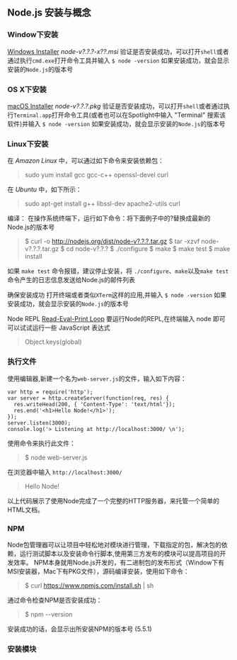 ## Node.js 安装与概念
### Window下安装
[Windows Installer](https://nodejs.org/en/download/) _node-v?.?.?-x??.msi_
验证是否安装成功，可以打开`shell`或者通过执行`cmd.exe`打开命令工具并输入 `$ node -version`
如果安装成功，就会显示安装的`Node.js`的版本号
### OS X下安装
[macOS Installer](https://nodejs.org/en/download/) _node-v?.?.?.pkg_
验证是否安装成功，可以打开`shell`或者通过执行`Terminal.app`打开命令工具(或者也可以在Spotlight中输入 "Terminal" 搜索该软件)并输入 `$ node -version`
如果安装成功，就会显示安装的`Node.js`的版本号
### Linux下安装
在 _Amazon Linux_ 中，可以通过如下命令来安装依赖包：
> sudo yum install gcc gcc-c++ openssl-devel curl

在 _Ubuntu_ 中，如下所示：
> sudo apt-get install g++ libssl-dev apache2-utils curl

编译：
在操作系统终端下，运行如下命令：将下面例子中的?替换成最新的Node.js的版本号
> $ curl -o http://nodejs.org/dist/node-v?.?.?.tar.gz
> $ tar -xzvf node-v?.?.?.tar.gz
> $ cd node-v?.?.?
> $ ./configure
> $ make
> $ make test
> $ make install

如果 `make test` 命令报错，建议停止安装，将 `./configure`、`make`以及`make test`命令产生的日志信息发送给Node.js的邮件列表

确保安装成功
打开终端或者类似`XTerm`这样的应用,并输入 `$ node -version`
如果安装成功，就会显示安装的`Node.js`的版本号

Node REPL [Read-Eval-Print Loop](https://zh.wikipedia.org/zh-hans/%E8%AF%BB%E5%8F%96%EF%B9%A3%E6%B1%82%E5%80%BC%EF%B9%A3%E8%BE%93%E5%87%BA%E5%BE%AA%E7%8E%AF)
要运行Node的REPL,在终端输入 node 即可
可以试试运行一些 JavaScript 表达式
> Object.keys(global)

### 执行文件
使用编辑器,新建一个名为`web-server.js`的文件，输入如下内容：
```
var http = require('http');
var server = http.createServer(function(req, res) {
  res.writeHead(200, { 'Content-Type': 'text/html'});
  res.end('<h1>Hello Node!</h1>');
});
server.listen(3000);
console.log('> Listening at http://localhost:3000/ \n');
```
使用命令来执行此文件：
> $ node web-server.js

在浏览器中输入 `http://localhost:3000/`
> Hello Node!

以上代码展示了使用Node完成了一个完整的HTTP服务器，来托管一个简单的HTML文档。

### NPM
Node包管理器可以让项目中轻松地对模块进行管理，下载指定的包，解决包的依赖，运行测试脚本以及安装命令行脚本,使用第三方发布的模块可以提高项目的开发效率。
NPM本身就用Node.js开发的，有二进制包的发布形式（Window下有MSI安装器，Mac下有PKG文件），源码编译安装，使用如下命令：
> $ curl https://www.npmjs.com/install.sh | sh

通过命令检查NPM是否安装成功：
> $ npm --version

安装成功的话，会显示出所安装NPM的版本号 (5.5.1)

### 安装模块
